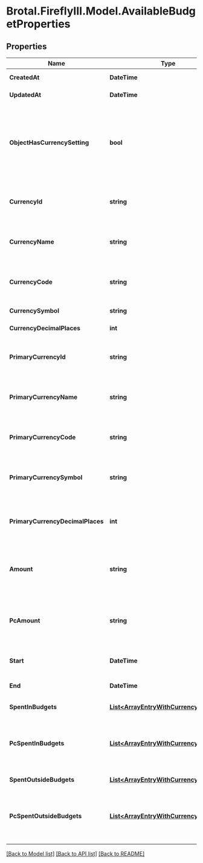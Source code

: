 # Brotal.FireflyIII.Model.AvailableBudgetProperties

## Properties

Name | Type | Description | Notes
------------ | ------------- | ------------- | -------------
**CreatedAt** | **DateTime** |  | [optional] [readonly] 
**UpdatedAt** | **DateTime** |  | [optional] [readonly] 
**ObjectHasCurrencySetting** | **bool** | Indicates whether the object has a currency setting. If false, the object uses the administration&#39;s primary currency. | [optional] [readonly] 
**CurrencyId** | **string** | The currency ID of the currency associated with this object. | [optional] 
**CurrencyName** | **string** | The currency name of the currency associated with this object. | [optional] 
**CurrencyCode** | **string** | The currency code of the currency associated with this object. | [optional] 
**CurrencySymbol** | **string** |  | [optional] [readonly] 
**CurrencyDecimalPlaces** | **int** |  | [optional] [readonly] 
**PrimaryCurrencyId** | **string** | The currency ID of the administration&#39;s primary currency. | [optional] [readonly] 
**PrimaryCurrencyName** | **string** | The currency name of the administration&#39;s primary currency. | [optional] [readonly] 
**PrimaryCurrencyCode** | **string** | The currency code of the administration&#39;s primary currency. | [optional] [readonly] 
**PrimaryCurrencySymbol** | **string** | The currency symbol of the administration&#39;s primary currency. | [optional] [readonly] 
**PrimaryCurrencyDecimalPlaces** | **int** | The currency decimal places of the administration&#39;s primary currency. | [optional] [readonly] 
**Amount** | **string** | The amount of this available budget in the currency of this available budget. | [optional] 
**PcAmount** | **string** | The amount of this available budget in the primary currency (pc) of this administration. | [optional] 
**Start** | **DateTime** | Start date of the available budget. | [optional] 
**End** | **DateTime** | End date of the available budget. | [optional] 
**SpentInBudgets** | [**List&lt;ArrayEntryWithCurrencyAndSum&gt;**](ArrayEntryWithCurrencyAndSum.md) |  | [optional] [readonly] 
**PcSpentInBudgets** | [**List&lt;ArrayEntryWithCurrencyAndSum&gt;**](ArrayEntryWithCurrencyAndSum.md) | The amount spent in budgets in the primary currency (pc) of this administration.  | [optional] [readonly] 
**SpentOutsideBudgets** | [**List&lt;ArrayEntryWithCurrencyAndSum&gt;**](ArrayEntryWithCurrencyAndSum.md) |  | [optional] [readonly] 
**PcSpentOutsideBudgets** | [**List&lt;ArrayEntryWithCurrencyAndSum&gt;**](ArrayEntryWithCurrencyAndSum.md) | The amount spent outside of budgets in the primary currency (pc) of this administration.  | [optional] [readonly] 

[[Back to Model list]](../../README.md#documentation-for-models) [[Back to API list]](../../README.md#documentation-for-api-endpoints) [[Back to README]](../../README.md)


